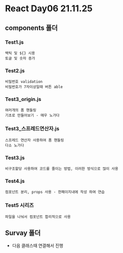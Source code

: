 # React Day06 21.11.25

## components 폴더
### Test1.js
```
백틱 및 ${} 시용
토글 및 숫자 증가
```
### Test2.js
```
비밀번호 validation 
비밀번호가 7자이상일때 버튼 able
```
### Test3_origin.js 
```
여러개의 폼 핸들링
기초로 만들어보기 - 매우 노가다
```
### Test3_스프레드연산자.js 
```
스프레드 연산자 사용하여 폼 핸들링
다소 노가다
```
### Test3.js 
```
비구조할당 사용하여 코드를 줄이는 방법, 이러한 방식으로 많이 사용
```
### Test4.js
```
컴포넌트 분리, props 사용 - 한페이지내에 작성 하여 연습
```
### Test5 시리즈
```
파일을 나눠서 컴포넌트 합리적으로 사용
```

## Survay 폴더
- 다음 클래스때 연결해서 진행 




